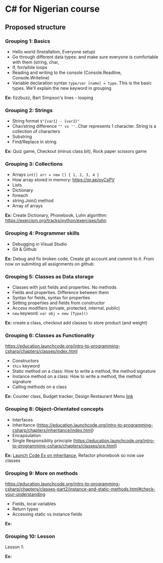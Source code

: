 # C# for Nigerian course

## Proposed structure
### Grouping 1: Basics
- Hello world (Installation, Everyone setup)
- Go through different data types: and make sure everyone is comfortable with them (string, char, 
- If, for/while loops
- Reading and writing to the console (Console.Readline, Console.Writeline)
- Variable declaration syntax `type/var [name] = type`. This is the basic types. We'll explain the new keyword in grouping 

**Ex:** fizzbuzz, Bart Simpson's lines - looping

### Grouping 2: Strings
- String format `$"{var1} - {var2}"`
- Char/string difference `"" vs ''`. Char represents 1 character. String is a collection of characters
- Substring
- Find/Replace in string

**Ex:** Quiz game, Checkout (minus class bit), Rock paper scissors game

### Grouping 3: Collections
- Arrays `int[] arr = new [] { 1, 2, 3, 4 }`
- How array stored in memory: https://qr.ae/pvCsPV
- Lists
- Dictionary
- foreach
- string.Join() method  
- Array of arrays

**Ex:** Create Dictionary, Phonebook, Luhn algorithm: https://exercism.org/tracks/python/exercises/luhn

### Grouping 4: Programmer skills
- Debugging in Visual Studio
- Git & Github

**Ex:** Debug and fix broken code, Create git account and commit to it. From now on submiting all assignments on github

### Grouping 5: Classes as Data storage
- Classes with just fields and properties. No methods
- Fields and properties. Difference between them
- Syntax for fields, syntax for properties
- Setting properties and fields from constructor
- Access modifiers (private, protected, internal, public)
- `new` keyword: `var obj = new [Type]()`

**Ex:** create a class, checkout add classes to store product (and weight)


### Grouping 6: Classes as Functionality
https://education.launchcode.org/intro-to-programming-csharp/chapters/classes/index.html
- Constructors
- `this` keyword
- Static method on a class: How to write a method, the method signature
- Instance method on a class: How to write a method, the method signature
- Calling methods on a class

**Ex:** Counter class, Budget tracker, Design Restaurant Menu [link](https://education.launchcode.org/csharp-web-development/chapters/classes/studio.html)

### Grouping 8: Object-Orientated concepts
- Interfaces
- Inheritance (https://education.launchcode.org/intro-to-programming-csharp/chapters/inheritance/index.html)
- Encapsulation
- Single Responsiblity principle (https://education.launchcode.org/intro-to-programming-csharp/chapters/classes/srp.html)

**Ex:** [Launch Code Ex on inheritance](https://education.launchcode.org/intro-to-programming-csharp/chapters/inheritance/exercises.html), Refactor phonebook so now use classes


### Grouping 9: More on methods
https://education.launchcode.org/intro-to-programming-csharp/chapters/classes-part2/instance-and-static-methods.html#check-your-understanding
- Fields, local variables
- Return types
- Accessing static vs instance fields

**Ex:**

### Grouping 10: Lesson
Lesson 1: 


**Ex:**


